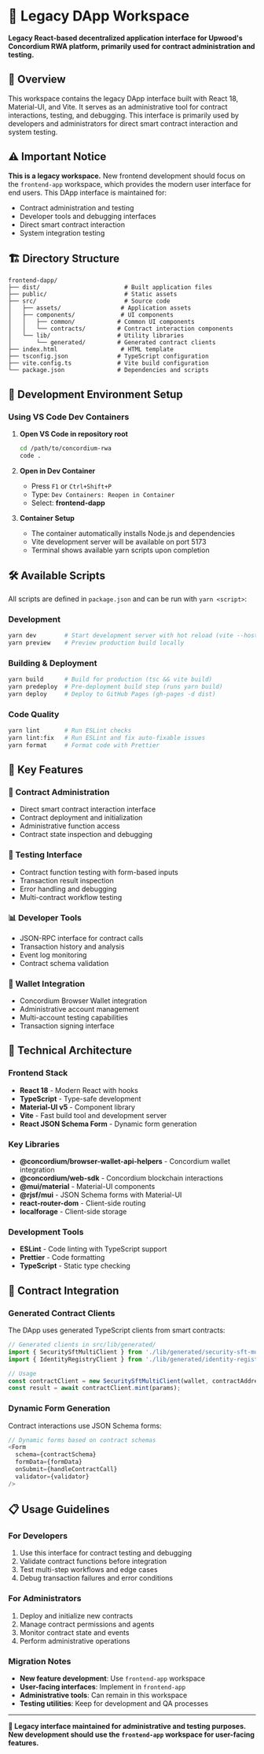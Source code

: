 # 📱 Legacy DApp Workspace

**Legacy React-based decentralized application interface for Upwood's Concordium RWA platform, primarily used for contract administration and testing.**

## 🌟 Overview

This workspace contains the legacy DApp interface built with React 18, Material-UI, and Vite. It serves as an administrative tool for contract interactions, testing, and debugging. This interface is primarily used by developers and administrators for direct smart contract interaction and system testing.

## ⚠️ Important Notice

**This is a legacy workspace.** New frontend development should focus on the `frontend-app` workspace, which provides the modern user interface for end users. This DApp interface is maintained for:

- Contract administration and testing
- Developer tools and debugging interfaces  
- Direct smart contract interaction
- System integration testing

## 🏗️ Directory Structure

```
frontend-dapp/
├── dist/                        # Built application files
├── public/                      # Static assets
├── src/                         # Source code
│   ├── assets/                 # Application assets
│   ├── components/             # UI components
│   │   ├── common/            # Common UI components
│   │   └── contracts/         # Contract interaction components
│   └── lib/                   # Utility libraries
│       └── generated/         # Generated contract clients
├── index.html                  # HTML template
├── tsconfig.json              # TypeScript configuration
├── vite.config.ts             # Vite build configuration
└── package.json               # Dependencies and scripts
```

## 🚀 Development Environment Setup

### Using VS Code Dev Containers

1. **Open VS Code in repository root**

   ```bash
   cd /path/to/concordium-rwa
   code .
   ```

2. **Open in Dev Container**
   - Press `F1` or `Ctrl+Shift+P`
   - Type: `Dev Containers: Reopen in Container`
   - Select: **frontend-dapp**

3. **Container Setup**
   - The container automatically installs Node.js and dependencies
   - Vite development server will be available on port 5173
   - Terminal shows available yarn scripts upon completion

## 🛠️ Available Scripts

All scripts are defined in `package.json` and can be run with `yarn <script>`:

### Development

```bash
yarn dev        # Start development server with hot reload (vite --host)
yarn preview    # Preview production build locally
```

### Building & Deployment

```bash
yarn build      # Build for production (tsc && vite build)
yarn predeploy  # Pre-deployment build step (runs yarn build)
yarn deploy     # Deploy to GitHub Pages (gh-pages -d dist)
```

### Code Quality

```bash
yarn lint       # Run ESLint checks
yarn lint:fix   # Run ESLint and fix auto-fixable issues
yarn format     # Format code with Prettier
```

## 🎯 Key Features

### 🔧 Contract Administration

- Direct smart contract interaction interface
- Contract deployment and initialization
- Administrative function access
- Contract state inspection and debugging

### 🧪 Testing Interface

- Contract function testing with form-based inputs
- Transaction result inspection
- Error handling and debugging
- Multi-contract workflow testing

### 📊 Developer Tools

- JSON-RPC interface for contract calls
- Transaction history and analysis
- Event log monitoring
- Contract schema validation

### 🔐 Wallet Integration

- Concordium Browser Wallet integration
- Administrative account management
- Multi-account testing capabilities
- Transaction signing interface

## 🏢 Technical Architecture

### Frontend Stack

- **React 18** - Modern React with hooks
- **TypeScript** - Type-safe development
- **Material-UI v5** - Component library
- **Vite** - Fast build tool and development server
- **React JSON Schema Form** - Dynamic form generation

### Key Libraries

- **@concordium/browser-wallet-api-helpers** - Concordium wallet integration
- **@concordium/web-sdk** - Concordium blockchain interactions
- **@mui/material** - Material-UI components
- **@rjsf/mui** - JSON Schema forms with Material-UI
- **react-router-dom** - Client-side routing
- **localforage** - Client-side storage

### Development Tools

- **ESLint** - Code linting with TypeScript support
- **Prettier** - Code formatting
- **TypeScript** - Static type checking

## 🔄 Contract Integration

### Generated Contract Clients

The DApp uses generated TypeScript clients from smart contracts:

```typescript
// Generated clients in src/lib/generated/
import { SecuritySftMultiClient } from './lib/generated/security-sft-multi';
import { IdentityRegistryClient } from './lib/generated/identity-registry';

// Usage
const contractClient = new SecuritySftMultiClient(wallet, contractAddress);
const result = await contractClient.mint(params);
```

### Dynamic Form Generation

Contract interactions use JSON Schema forms:

```typescript
// Dynamic forms based on contract schemas
<Form
  schema={contractSchema}
  formData={formData}
  onSubmit={handleContractCall}
  validator={validator}
/>
```

## 📋 Usage Guidelines

### For Developers

1. Use this interface for contract testing and debugging
2. Validate contract functions before integration
3. Test multi-step workflows and edge cases
4. Debug transaction failures and error conditions

### For Administrators

1. Deploy and initialize new contracts
2. Manage contract permissions and agents
3. Monitor contract state and events
4. Perform administrative operations

### Migration Notes

- **New feature development**: Use `frontend-app` workspace
- **User-facing interfaces**: Implement in `frontend-app`
- **Administrative tools**: Can remain in this workspace
- **Testing utilities**: Keep for development and QA processes

---

**📱 Legacy interface maintained for administrative and testing purposes. New development should use the `frontend-app` workspace for user-facing features.**

